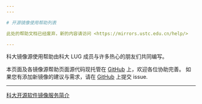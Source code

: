 ```yaml
---
---

# 开源镜像使用帮助列表

此处的帮助文档已经废弃，新的内容请访问 <https://mirrors.ustc.edu.cn/help/>

---
```


科大镜像源使用帮助由科大 LUG 成员与许多热心的朋友们共同编写。

本页面及各镜像源帮助页面源代码现托管在 [GitHub](https://github.com/ustclug/mirrorhelp) 上，欢迎各位协助完善。 如果您有添加新镜像的建议与需求，请在 [GitHub](https://github.com/ustclug/mirrorrequest) 上提交 issue.

---

[科大开源软件镜像服务简介](/lug/services/mirrors "lug:services:mirrors")
